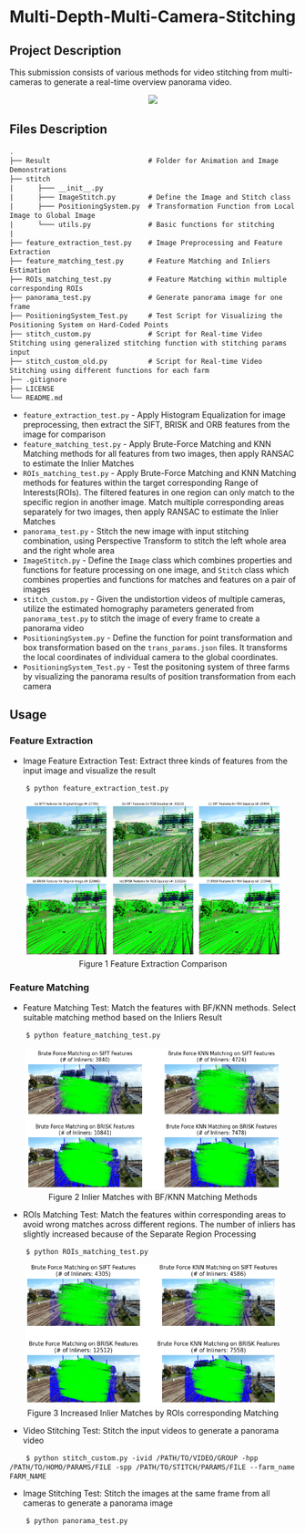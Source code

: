 # Multi-Depth-Multi-Camera-Stitching

## Project Description

This submission consists of various methods for video stitching from multi-cameras to generate a real-time overview panorama video. 

<div align=center>
<img src="result/panaroma.gif" controls="controls" muted="muted"/>
</div>

## Files Description
    .
    ├── Result                        # Folder for Animation and Image Demonstrations
    ├── stitch
    |      ├─── __init__.py
    |      ├─── ImageStitch.py        # Define the Image and Stitch class
    |      ├─── PositioningSystem.py  # Transformation Function from Local Image to Global Image
    |      └─── utils.py              # Basic functions for stitching
    |
    ├── feature_extraction_test.py    # Image Preprocessing and Feature Extraction
    ├── feature_matching_test.py      # Feature Matching and Inliers Estimation
    ├── ROIs_matching_test.py         # Feature Matching within multiple corresponding ROIs
    ├── panorama_test.py              # Generate panorama image for one frame
    ├── PositioningSystem_Test.py     # Test Script for Visualizing the Positioning System on Hard-Coded Points
    ├── stitch_custom.py              # Script for Real-time Video Stitching using generalized stitching function with stitching params input
    ├── stitch_custom_old.py          # Script for Real-time Video Stitching using different functions for each farm
    ├── .gitignore
    ├── LICENSE
    └── README.md

- `feature_extraction_test.py` - Apply Histogram Equalization for image preprocessing, then extract the SIFT, BRISK and ORB features from the image for comparison
- `feature_matching_test.py` - Apply Brute-Force Matching and KNN Matching methods for all features from two images, then apply RANSAC to estimate the Inlier Matches
- `ROIs_matching_test.py` - Apply Brute-Force Matching and KNN Matching methods for features within the target corresponding Range of Interests(ROIs). The filtered features in one region can only match to the specific region in another image. Match multiple corresponding areas separately for two images, then apply RANSAC to estimate the Inlier Matches
- `panorama_test.py` - Stitch the new image with input stitching combination, using Perspective Transform to stitch the left whole area and the right whole area
- `ImageStitch.py` - Define the `Image` class which combines properties and functions for feature processing on one image, and `Stitch` class which combines properties and functions for matches and features on a pair of images
- `stitch_custom.py` - Given the undistortion videos of multiple cameras, utilize the estimated homography parameters generated from `panorama_test.py` to stitch the image of every frame to create a panorama video
- `PositioningSystem.py` - Define the function for point transformation and box transformation based on the `trans_params.json` files. It transforms the local coordinates of individual camera to the global coordinates.
- `PositioningSystem_Test.py` - Test the positoning system of three farms by visualizing the panorama results of position transformation from each camera

## Usage
### Feature Extraction
- Image Feature Extraction Test: Extract three kinds of features from the input image and visualize the result
```bash
    $ python feature_extraction_test.py
```
<div align="center">
<img src="result/feature_extraction.png" width="450" height="275"/>
<br/>
Figure 1  Feature Extraction Comparison
</div>

### Feature Matching
- Feature Matching Test: Match the features with BF/KNN methods. Select suitable matching method based on the Inliers Result
```bash
    $ python feature_matching_test.py
```
<div align="center">
<img src="result/feature_matching.png" width="450" height="250"/>
<br/>
Figure 2  Inlier Matches with BF/KNN Matching Methods 
</div>

- ROIs Matching Test: Match the features within corresponding areas to avoid wrong matches across different regions. The number of inliers has slightly increased because of the Separate Region Processing
```bash
    $ python ROIs_matching_test.py
```
<div align="center">
<img src="result/ROI_feature_matching.png" width="450" height="250"/>
<br/>
Figure 3  Increased Inlier Matches by ROIs corresponding Matching 
</div>

- Video Stitching Test: Stitch the input videos to generate a panorama video
```
    $ python stitch_custom.py -ivid /PATH/TO/VIDEO/GROUP -hpp /PATH/TO/HOMO/PARAMS/FILE -spp /PATH/TO/STITCH/PARAMS/FILE --farm_name FARM_NAME
```
- Image Stitching Test: Stitch the images at the same frame from all cameras to generate a panorama image
```
    $ python panorama_test.py
```